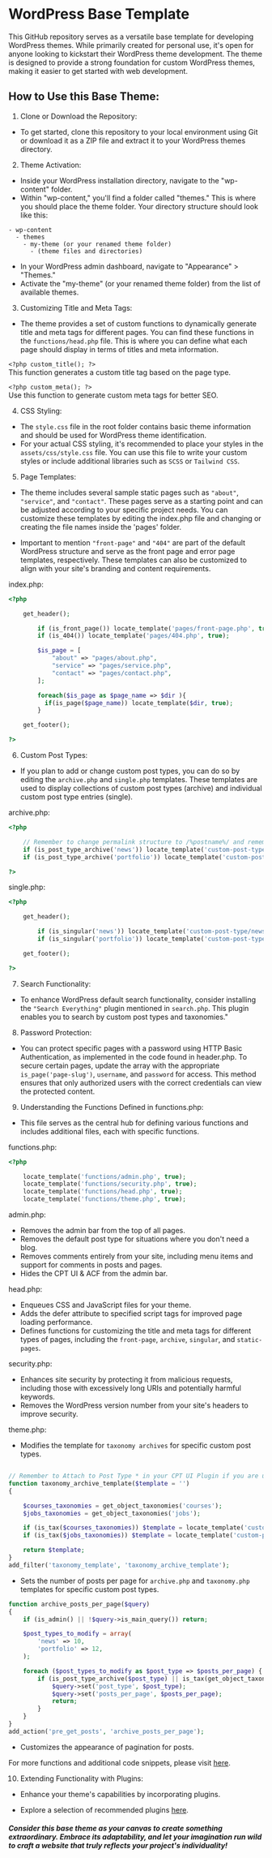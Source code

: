 # WordPress Base Template

This GitHub repository serves as a versatile base template for developing WordPress themes. While primarily created for personal use, it's open for anyone looking to kickstart their WordPress theme development. The theme is designed to provide a strong foundation for custom WordPress themes, making it easier to get started with web development.

## How to Use this Base Theme:

1. Clone or Download the Repository:

- To get started, clone this repository to your local environment using Git or download it as a ZIP file and extract it to your WordPress themes directory.


2. Theme Activation:

- Inside your WordPress installation directory, navigate to the "wp-content" folder.
- Within "wp-content," you'll find a folder called "themes." This is where you should place the theme folder. Your directory structure should look like this:
```
- wp-content
  - themes
    - my-theme (or your renamed theme folder)
      - (theme files and directories)
```

- In your WordPress admin dashboard, navigate to "Appearance" > "Themes."
- Activate the "my-theme" (or your renamed theme folder) from the list of available themes.


3. Customizing Title and Meta Tags:

- The theme provides a set of custom functions to dynamically generate title and meta tags for different pages. You can find these functions in the `functions/head.php` file. This is where you can define what each page should display in terms of titles and meta information.

`<?php custom_title(); ?>`      
This function generates a custom title tag based on the page type.

`<?php custom_meta(); ?>`       
Use this function to generate custom meta tags for better SEO.


4. CSS Styling:

- The `style.css` file in the root folder contains basic theme information and should be used for WordPress theme identification. 
- For your actual CSS styling, it's recommended to place your styles in the `assets/css/style.css` file. You can use this file to write your custom styles or include additional libraries such as `SCSS` or `Tailwind CSS`.


5. Page Templates:

- The theme includes several sample static pages such as `"about"`, `"service"`, and `"contact"`. These pages serve as a starting point and can be adjusted according to your specific project needs. You can customize these templates by editing the index.php file and changing or creating the file names inside the 'pages' folder.

- Important to mention `"front-page"` and `"404"` are part of the default WordPress structure and serve as the front page and error page templates, respectively. These templates can also be customized to align with your site's branding and content requirements.
    
index.php:
```php
<?php

    get_header();

        if (is_front_page()) locate_template('pages/front-page.php', true);
        if (is_404()) locate_template('pages/404.php', true);

        $is_page = [
            "about" => "pages/about.php",
            "service" => "pages/service.php",
            "contact" => "pages/contact.php",
        ];

        foreach($is_page as $page_name => $dir ){
          if(is_page($page_name)) locate_template($dir, true);
        }

    get_footer();

?>
```

6. Custom Post Types:

- If you plan to add or change custom post types, you can do so by editing the `archive.php` and `single.php` templates. These templates are used to display collections of custom post types (archive) and individual custom post type entries (single).
    
archive.php:
```php
<?php 

    // Remember to change permalink structure to /%postname%/ and remember to enable 'Has Archive' option for CPT to use the following method
    if (is_post_type_archive('news')) locate_template('custom-post-type/news/archive.php', true);
    if (is_post_type_archive('portfolio')) locate_template('custom-post-type/portfolio/archive.php', true);

?>
```
    
single.php:
```php
<?php

    get_header();

        if (is_singular('news')) locate_template('custom-post-type/news/single.php', true);
        if (is_singular('portfolio')) locate_template('custom-post-type/portfolio/single.php', true);

    get_footer();

?>
```

7. Search Functionality:

- To enhance WordPress default search functionality, consider installing the `"Search Everything"` plugin mentioned in `search.php`. This plugin enables you to search by custom post types and taxonomies."


8. Password Protection:

- You can protect specific pages with a password using HTTP Basic Authentication, as implemented in the code found in header.php. To secure certain pages, update the array with the appropriate `is_page('page-slug')`, `username`, and `password` for access. This method ensures that only authorized users with the correct credentials can view the protected content.

9. Understanding the Functions Defined in functions.php:

- This file serves as the central hub for defining various functions and includes additional files, each with specific functions.

functions.php:
```php
<?php

    locate_template('functions/admin.php', true);
    locate_template('functions/security.php', true);
    locate_template('functions/head.php', true);
    locate_template('functions/theme.php', true);

```

admin.php:
- Removes the admin bar from the top of all pages.
- Removes the default post type for situations where you don't need a blog.
- Removes comments entirely from your site, including menu items and support for comments in posts and pages.
- Hides the CPT UI & ACF from the admin bar.

head.php:
- Enqueues CSS and JavaScript files for your theme.
- Adds the defer attribute to specified script tags for improved page loading performance.
- Defines functions for customizing the title and meta tags for different types of pages, including the `front-page`, `archive`, `singular`, and `static-pages`.

security.php:
- Enhances site security by protecting it from malicious requests, including those with excessively long URIs and potentially harmful keywords.
- Removes the WordPress version number from your site's headers to improve security.

theme.php:
- Modifies the template for `taxonomy archives` for specific custom post types.
```php

// Remember to Attach to Post Type * in your CPT UI Plugin if you are using such plugin
function taxonomy_archive_template($template = '')
{

    $courses_taxonomies = get_object_taxonomies('courses');
    $jobs_taxonomies = get_object_taxonomies('jobs');

    if (is_tax($courses_taxonomies)) $template = locate_template('custom-post-type/news/archive.php');
    if (is_tax($jobs_taxonomies)) $template = locate_template('custom-post-type/portfolio/archive.php');

    return $template;
}
add_filter('taxonomy_template', 'taxonomy_archive_template');

```
- Sets the number of posts per page for `archive.php` and `taxonomy.php` templates for specific custom post types.
```php
function archive_posts_per_page($query)
{
    if (is_admin() || !$query->is_main_query()) return;

    $post_types_to_modify = array(
        'news' => 10,
        'portfolio' => 12,
    );

    foreach ($post_types_to_modify as $post_type => $posts_per_page) {
        if (is_post_type_archive($post_type) || is_tax(get_object_taxonomies($post_type))) {
            $query->set('post_type', $post_type);
            $query->set('posts_per_page', $posts_per_page);
            return;
        }
    }
}
add_action('pre_get_posts', 'archive_posts_per_page');
```

- Customizes the appearance of pagination for posts.

For more functions and additional code snippets, please visit [here](https://github.com/nikkeijin/wordpress/tree/main/codes).

10. Extending Functionality with Plugins:

- Enhance your theme's capabilities by incorporating plugins.

- Explore a selection of recommended plugins [here](https://github.com/nikkeijin/wordpress/tree/main/plugins).


##### Consider this base theme as your canvas to create something extraordinary. Embrace its adaptability, and let your imagination run wild to craft a website that truly reflects your project's individuality!

